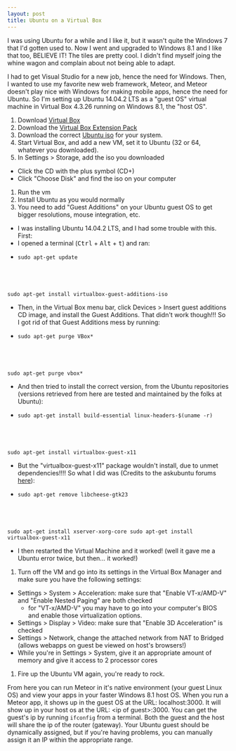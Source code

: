 ```yaml
---
layout: post
title: Ubuntu on a Virtual Box
---
```

I was using Ubuntu for a while and I like it, but it wasn't quite the Windows 7 that I'd gotten used to. Now I went and upgraded to Windows 8.1 and I like that too, BELIEVE IT! The tiles are pretty cool. I didn't find myself joing the whine wagon and complain about not being able to adapt.

I had to get Visual Studio for a new job, hence the need for Windows. Then, I wanted to use my favorite new web framework, Meteor, and Meteor doesn't play nice with Windows for making mobile apps, hence the need for Ubuntu. So I'm setting up Ubuntu 14.04.2 LTS as a "guest OS" virtual machine in Virtual Box 4.3.26 running on Windows 8.1, the "host OS".

1. Download [Virtual Box](https://www.virtualbox.org/wiki/Downloads)
1. Download the [Virtual Box Extension Pack](https://www.virtualbox.org/wiki/Downloads)
1. Download the correct [Ubuntu iso](http://www.ubuntu.com/download/desktop) for your system.
1. Start Virtual Box, and add a new VM, set it to Ubuntu (32 or 64, whatever you downloaded).
1. In Settings > Storage, add the iso you downloaded
  * Click the CD with the plus symbol (CD+)
  * Click "Choose Disk" and find the iso on your computer
1. Run the vm
1. Install Ubuntu as you would normally
1. You need to add "Guest Additions" on your Ubuntu guest OS to get bigger resolutions, mouse integration, etc.
  * I was installing Ubuntu 14.04.2 LTS, and I had some trouble with this. First:
  * I opened a terminal (<kbd>Ctrl</kbd> + <kbd>Alt</kbd> + <kbd>t</kbd>) and ran:
  * <pre><code>sudo apt-get update
sudo apt-get install virtualbox-guest-additions-iso</code></pre>
  * Then, in the Virtual Box menu bar, click Devices > Insert guest additions CD image, and install the Guest Additions. That didn't work though!!! So I got rid of that Guest Additions mess by running:
  * <pre><code>sudo apt-get purge VBox*
sudo apt-get purge vbox*</code></pre>
  * And then tried to install the correct version, from the Ubuntu repositories (versions retrieved from here are tested and maintained by the folks at Ubuntu):
  * <pre><code>sudo apt-get install build-essential linux-headers-$(uname -r)
sudo apt-get install virtualbox-guest-x11</code></pre>
  * But the "virtualbox-guest-x11" package wouldn't install, due to unmet dependencies!!!! So what I did was (Credits to the askubuntu forums [here](http://askubuntu.com/questions/588943/experiencing-small-resolution-issue-in-ubuntu-14-04-2-with-virtualbox-getting-s/#answer-604824)):
  * <pre><code>sudo apt-get remove libcheese-gtk23
sudo apt-get install xserver-xorg-core
sudo apt-get install virtualbox-guest-x11</code></pre>
  * I then restarted the Virtual Machine and it worked! (well it gave me a Ubuntu error twice, but then... it worked!)
1. Turn off the VM and go into its settings in the Virtual Box Manager and make sure you have the following settings:
  * Settings > System > Acceleration: make sure that "Enable VT-x/AMD-V" and "Enable Nested Paging" are both checked
    * for "VT-x/AMD-V" you may have to go into your computer's BIOS and enable those virtualization options.
  * Settings > Display > Video: make sure that "Enable 3D Acceleration" is checked
  * Settings > Network, change the attached network from NAT to Bridged (allows webapps on guest be viewed on host's browsers!)
  * While you're in Settings > System, give it an appropriate amount of memory and give it access to 2 processor cores
1. Fire up the Ubuntu VM again, you're ready to rock.

From here you can run Meteor in it's native environment (your guest Linux OS) and view your apps in your faster Windows 8.1 host OS. When you run a Meteor app, it shows up in the guest OS at the URL: localhost:3000. It will show up in your host os at the URL: \<ip of guest\>:3000. You can get the guest's ip by running `ifconfig` from a terminal. Both the guest and the host will share the ip of the router (gateway). Your Ubuntu guest should be dynamically assigned, but if you're having problems, you can manually assign it an IP within the appropriate range.
